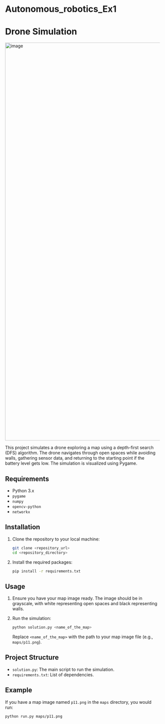 # Autonomous_robotics_Ex1

# Drone Simulation
<img width="1291" alt="image" src="https://github.com/Ofiregev/Autonomous_robotics_Ex1/assets/92684730/5cf69a68-4959-4ed5-a394-0c6409bc541d">

This project simulates a drone exploring a map using a depth-first search (DFS) algorithm. The drone navigates through open spaces while avoiding walls, gathering sensor data, and returning to the starting point if the battery level gets low. The simulation is visualized using Pygame.

## Requirements

- Python 3.x
- `pygame`
- `numpy`
- `opencv-python`
- `networkx`

## Installation

1. Clone the repository to your local machine:

    ```sh
    git clone <repository_url>
    cd <repository_directory>
    ```

2. Install the required packages:

    ```sh
    pip install -r requirements.txt
    ```

## Usage

1. Ensure you have your map image ready. The image should be in grayscale, with white representing open spaces and black representing walls.

2. Run the simulation:

    ```sh
    python solution.py <name_of_the_map>
    ```

    Replace `<name_of_the_map>` with the path to your map image file (e.g., `maps/p11.png`).

## Project Structure

- `solution.py`: The main script to run the simulation.
- `requirements.txt`: List of dependencies.

## Example

If you have a map image named `p11.png` in the `maps` directory, you would run:

```sh
python run.py maps/p11.png
